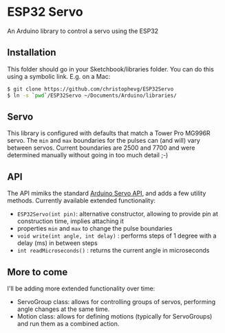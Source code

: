 # ESP32 Servo

An Arduino library to control a servo using the ESP32

## Installation

This folder should go in your Sketchbook/libraries folder. You can do this
using a symbolic link. E.g. on a Mac:

```bash
$ git clone https://github.com/christophevg/ESP32Servo
$ ln -s `pwd`/ESP32Servo ~/Documents/Arduino/libraries/
```

## Servo

This library is configured with defaults that match a Tower Pro MG996R servo. The `min` and `max` boundaries for the pulses can (and will) vary between servos. Current boundaries are 2500 and 7700 and were determined manually without going in too much detail ;-)

## API

The API mimiks the standard [Arduino Servo API](https://www.arduino.cc/en/Reference/Servo), and adds a few utility methods. Currently available extended functionality:

* `ESP32Servo(int pin)`: alternative constructor, allowing to provide pin at construction time, implies attaching it
* properties `min` and `max` to change the pulse boundaries
* `void write(int angle, int delay)` : performs steps of 1 degree with a delay (ms) in between steps
* `int readMicroseconds()` : returns the current angle in microseconds

## More to come

I'll be adding more extended functionality over time:

* ServoGroup class: allows for controlling groups of servos, performing angle changes at the same time.
* Motion class: allows for defining motions (typically for ServoGroups) and run them as a combined action.
